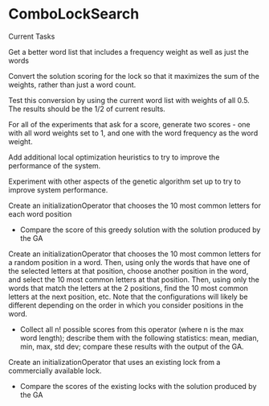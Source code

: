 # ComboLockSearch

Current Tasks

Get a better word list that includes a frequency weight as well as just the words

Convert the solution scoring for the lock so that it maximizes the sum of the weights, rather than just a word count.

Test this conversion by using the current word list with weights of all 0.5.  The results should be the 1/2 of current results.

For all of the experiments that ask for a score, generate two scores - one with all word weights set to 1, and one with the word frequency as the word weight. 

Add additional local optimization heuristics to try to improve the performance of the system.

Experiment with other aspects of the genetic algorithm set up to try to improve system performance.

Create an initializationOperator that chooses the 10 most common letters for each word position
- Compare the score of this greedy solution with the solution produced by the GA

Create an initializationOperator that chooses the 10 most common letters for a random position in a word.  Then, using only the words that have one of the selected letters at that position, choose another position in the word, and select the 10 most common letters at that position.  Then, using only the words that match the letters at the 2 positions, find the 10 most common letters at the next position, etc.  Note that the configurations will likely be different depending on the order in which you consider positions in the word.
- Collect all n! possible scores from this operator (where n is the max word length); describe them with the following statistics: mean, median, min, max, std dev; compare these results with the output of the GA.

Create an initializationOperator that uses an existing lock from a commercially available lock.
- Compare the scores of the existing locks with the solution produced by the GA

